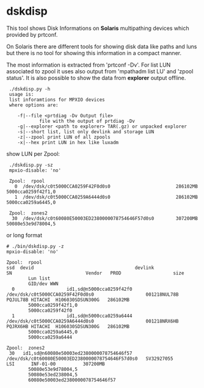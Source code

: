 dskdisp
=======

This tool shows Disk Informations on **Solaris** multipathing devices which provided by prtconf.

On Solaris there are different tools for showing disk data like paths and luns
but there is no tool for showing this information in a compact manner.

The most information is extracted from 'prtconf -Dv'. For list LUN associated to zpool it uses also output from 'mpathadm list LU' and 'zpool status'. It is also possible to show the data from **explorer** output offline.

```
 ./dskdisp.py -h
 usage is:
 list inforamtions for MPXIO devices
 where options are:

    -f|--file <prtdiag -Dv Output file>
            file with the output of prtdiag -Dv
    -g|--explorer <path to explorer> TAR(.gz) or unpacked explorer
    -s|--short list, list only devlink and storage LUN
    -z|--zpool print LUN of all zpools
    -x|--hex print LUN in hex like luxadm
```
show LUN per Zpool:
```
 ./dskdisp.py -sz
 mpxio-disable: 'no'
  
 Zpool:  rpool
   0  /dev/dsk/c0t5000CCA0259F42F0d0s0                        286102MB   5000cca0259f42f1,0
   1  /dev/dsk/c0t5000CCA0259A6444d0s0                        286102MB   5000cca0259a6445,0
  
 Zpool:  zones2
  30  /dev/dsk/c0t60080E50003ED2380000078754646F57d0s0        307200MB   50080e53e9d78004,5
```

or long format

```
# ./bin/dskdisp.py -z
mpxio-disable: 'no'

Zpool:  rpool
ssd  devid                                     devlink                                            SN                           Vendor   PROD                   size
        Lun list
        GID/dev WWN
  0                   id1,sd@n5000cca0259f42f0 /dev/dsk/c0t5000CCA0259F42F0d0s0                   001218NUL78B        PQJUL78B HITACHI  H106030SDSUN300G   286102MB
        5000cca0259f42f1,0
        5000cca0259f42f0
  1                   id1,sd@n5000cca0259a6444 /dev/dsk/c0t5000CCA0259A6444d0s0                   001218NRX6HB        PQJRX6HB HITACHI  H106030SDSUN300G   286102MB
        5000cca0259a6445,0
        5000cca0259a6444

Zpool:  zones2
 30   id1,sd@n60080e50003ed2380000078754646f57 /dev/dsk/c0t60080E50003ED2380000078754646F57d0s0   SV32927055                   LSI      INF-01-00          307200MB
        50080e53e9d78004,5
        50080e53ed238004,5
        60080e50003ed2380000078754646f57
```

